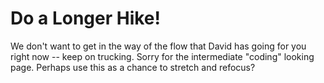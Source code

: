 # Do a Longer Hike! 

We don't want to get in the way of the flow that David has going for you right now -- keep on trucking. Sorry for the intermediate "coding" looking page. Perhaps use this as a chance to stretch and refocus? 

<!-- Head [here](http://datahub.berkeley.edu/hub/user-redirect/git-pull?repo=https://github.com/UCB-MIDS/w241&branch=master&urlpath=rstudio) and navigate to `week_05>conduct_a_randomization_check.Rmd` to work on an exercise. -->
